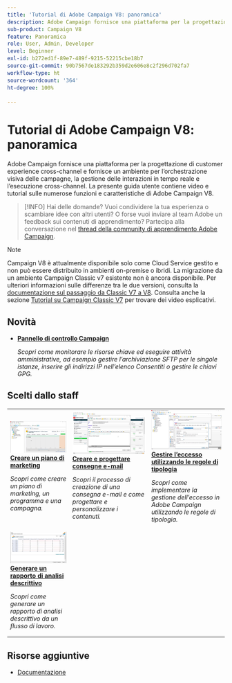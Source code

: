```yaml
---
title: 'Tutorial di Adobe Campaign V8: panoramica'
description: Adobe Campaign fornisce una piattaforma per la progettazione di customer experience cross-channel e fornisce un ambiente per l’orchestrazione visiva delle campagne, la gestione delle interazioni in tempo reale e l’esecuzione cross-channel. Questa guida utente contiene video e tutorial sulle numerose funzioni e caratteristiche di Adobe Campaign Standard.
sub-product: Campaign V8
feature: Panoramica
role: User, Admin, Developer
level: Beginner
exl-id: b272ed1f-89e7-489f-9215-52215cbe18b7
source-git-commit: 90b7567de183292b359d2e606e8c2f296d702fa7
workflow-type: ht
source-wordcount: '364'
ht-degree: 100%

---
```


# Tutorial di Adobe Campaign V8: panoramica

Adobe Campaign fornisce una piattaforma per la progettazione di customer experience cross-channel e fornisce un ambiente per l’orchestrazione visiva delle campagne, la gestione delle interazioni in tempo reale e l’esecuzione cross-channel. La presente guida utente contiene video e tutorial sulle numerose funzioni e caratteristiche di Adobe Campaign V8.

>[!INFO]
> Hai delle domande? Vuoi condividere la tua esperienza o scambiare idee con altri utenti? O forse vuoi inviare al team Adobe un feedback sui contenuti di apprendimento? Partecipa alla conversazione nel [thread della community di apprendimento Adobe Campaign](https://experienceleaguecommunities.adobe.com/t5/adobe-campaign-classic/join-the-discussion-around-adobe-campaign-learning/td-p/419096).

>[!NOTE]
> Campaign V8 è attualmente disponibile solo come Cloud Service gestito e non può essere distribuito in ambienti on-premise o ibridi. La migrazione da un ambiente Campaign Classic v7 esistente non è ancora disponibile.
>Per ulteriori informazioni sulle differenze tra le due versioni, consulta la [documentazione sul passaggio da Classic V7 a V8](https://experienceleague.adobe.com/docs/campaign/campaign-v8/start/capability-matrix.html?lang=it). Consulta anche la sezione [Tutorial su Campaign Classic V7](https://experienceleague.adobe.com/docs/campaign-classic-learn/tutorials/overview.html?lang=it) per trovare dei video esplicativi.

## Novità

* **[Pannello di controllo Campaign](https://experienceleague.adobe.com/docs/campaign-learn/control-panel/control-panel-overview.html?lang=it)**

   *Scopri come monitorare le risorse chiave ed eseguire attività amministrative, ad esempio gestire l’archiviazione SFTP per le singole istanze, inserire gli indirizzi IP nell’elenco Consentiti o gestire le chiavi GPG.*

## Scelti dallo staff

<table>
<tr>
  <td>
    <a href="/help/get-started/create-a-marketing-plan-programs-and-campaigns.md">
      <img alt="Creare un piano di marketing, un programma e campagne (video)" src="./assets/333810.jpg"/>
    </a>
    <div>
      <a href="/help/get-started/create-a-marketing-plan-programs-and-campaigns.md">
    <strong>Creare un piano di marketing</strong>
    </a>
    </div>
    <p>
    <em>Scopri come creare un piano di marketing, un programma e una campagna.</em>
    <p>
  </td>
   <td>
    <a href="./content-creation/create-and-design-email-deliveries.md">
      <img alt="Creare e progettare consegne e-mail (video)" src="./assets/333476.jpg" />
    </a>
    <div>
      <a href="./content-creation/create-and-design-email-deliveries.md">
    <strong>Creare e progettare consegne e-mail</strong>
    </a>
    </div> 
    <p>
    <em>Scopri il processo di creazione di una consegna e-mail e come progettare e personalizzare i contenuti.
</em>
    <p>
  </td>
  <td>
    <a href="./send-messages/fatigue-management/typology-rules-for-fatigue-management.md">
      <img alt="Gestire l’eccesso tramite le regole di tipologia (video)" src="./assets/333787.jpg" />
    </a>
    <div>
      <a href="./send-messages/fatigue-management/typology-rules-for-fatigue-management.md">
    <strong>Gestire l’eccesso utilizzando le regole di tipologia</strong>
    </a>
    </div>
    <p>
    <em>Scopri come implementare la gestione dell’eccesso in Adobe Campaign utilizzando le regole di tipologia. </em>
    <p>
  </td>
</tr>
<tr>
</td>
  <td>
    <a href="./reporting/generate-a-descriptive-analysis-report.md">
      <img alt="Generare un rapporto di analisi descrittivo" src="./assets/333994.jpg" />
    </a>
    <div>
      <a href="./reporting/generate-a-descriptive-analysis-report.md">
    <strong>Generare un rapporto di analisi descrittivo</strong>
    </a>
    </div>
    <p>
    <em>Scopri come generare un rapporto di analisi descrittivo da un flusso di lavoro.</em>
    <p>
  </td>

</table>

## Risorse aggiuntive

* [Documentazione](https://experienceleague.adobe.com/docs/campaign-v8.html?lang=it)
